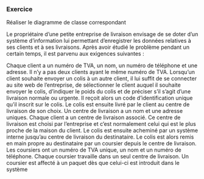 ### Exercice

Réaliser le diagramme de classe correspondant

Le propriétaire d’une petite entreprise de livraison envisage de se doter d’un système d’information lui permettant d’enregistrer les données relatives à ses clients et à ses livraisons. Après avoir étudié le problème pendant un certain temps, il est parvenu aux exigences suivantes :

Chaque client a un numéro de TVA, un nom, un numéro de téléphone et une adresse. Il n’y a pas deux clients ayant le même numéro de TVA.
Lorsqu’un client souhaite envoyer un colis à un autre client, il lui suffit de se connecter au site web de l’entreprise, de sélectionner le client auquel il souhaite envoyer le colis, d’indiquer le poids du colis et de préciser s’il s’agit d’une livraison normale ou urgente. Il reçoit alors un code d’identification unique qu’il inscrit sur le colis.
Le colis est ensuite livré par le client au centre de livraison de son choix. Un centre de livraison a un nom et une adresse uniques.
Chaque client a un centre de livraison associé. Ce centre de livraison est choisi par l’entreprise et c’est normalement celui qui est le plus proche de la maison du client.
Le colis est ensuite acheminé par un système interne jusqu’au centre de livraison du destinataire.
Le colis est alors remis en main propre au destinataire par un coursier depuis le centre de livraison.
Les coursiers ont un numéro de TVA unique, un nom et un numéro de téléphone. Chaque coursier travaille dans un seul centre de livraison.
Un coursier est affecté à un paquet dès que celui-ci est introduit dans le système